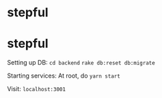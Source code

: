 # stepful
# stepful

Setting up DB:
`cd backend`
`rake db:reset db:migrate`

Starting services:
At root, do
`yarn start`

Visit:
`localhost:3001`